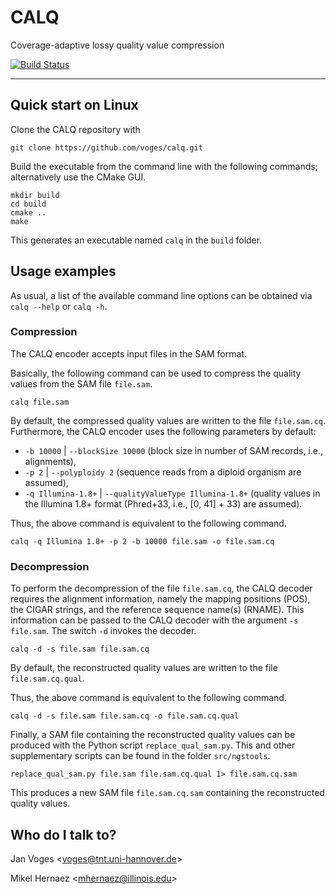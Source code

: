 # CALQ

Coverage-adaptive lossy quality value compression

[![Build Status](https://travis-ci.com/voges/calq-closed.svg?token=GduwvyBbRmwxKZ5dTnUU&branch=develop)](https://travis-ci.com/voges/calq-closed)

---

## Quick start on Linux

Clone the CALQ repository with

    git clone https://github.com/voges/calq.git

Build the executable from the command line with the following commands; alternatively use the CMake GUI.

    mkdir build
    cd build
    cmake ..
    make

This generates an executable named ``calq`` in the ``build`` folder.

## Usage examples

As usual, a list of the available command line options can be obtained via ``calq --help`` or ``calq -h``.

### Compression

The CALQ encoder accepts input files in the SAM format.

Basically, the following command can be used to compress the quality values from the SAM file ``file.sam``.

    calq file.sam

By default, the compressed quality values are written to the file ``file.sam.cq``. Furthermore, the CALQ encoder uses the following parameters by default:

* ``-b 10000`` | ``--blockSize 10000`` (block size in number of SAM records, i.e., alignments),
* ``-p 2`` | ``--polyploidy 2`` (sequence reads from a diploid organism are assumed),
* ``-q Illumina-1.8+`` | ``--qualityValueType Illumina-1.8+`` (quality values in the Illumina 1.8+ format (Phred+33, i.e., [0, 41] + 33) are assumed).

Thus, the above command is equivalent to the following command.

    calq -q Illumina 1.8+ -p 2 -b 10000 file.sam -o file.sam.cq

### Decompression

To perform the decompression of the file ``file.sam.cq``, the CALQ decoder requires the alignment information, namely the mapping positions (POS), the CIGAR strings, and the reference sequence name(s) (RNAME). This information can be passed to the CALQ decoder with the argument ``-s file.sam``. The switch ``-d`` invokes the decoder.

    calq -d -s file.sam file.sam.cq

By default, the reconstructed quality values are written to the file ``file.sam.cq.qual``.

Thus, the above command is equivalent to the following command.

    calq -d -s file.sam file.sam.cq -o file.sam.cq.qual

Finally, a SAM file containing the reconstructed quality values can be produced with the Python script ``replace_qual_sam.py``. This and other supplementary scripts can be found in the folder ``src/ngstools``.

    replace_qual_sam.py file.sam file.sam.cq.qual 1> file.sam.cq.sam

This produces a new SAM file ``file.sam.cq.sam`` containing the reconstructed quality values.

## Who do I talk to?

Jan Voges <[voges@tnt.uni-hannover.de](mailto:voges@tnt.uni-hannover.de)>

Mikel Hernaez <[mhernaez@illinois.edu](mailto:mhernaez@illinois.edu)>
